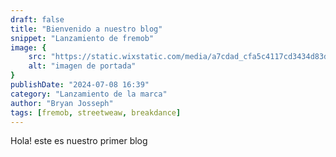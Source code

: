 ```yaml
---
draft: false
title: "Bienvenido a nuestro blog"
snippet: "Lanzamiento de fremob"
image: {
    src: "https://static.wixstatic.com/media/a7cdad_cfa5c4117cd3434d83da6a89353da8db~mv2.jpg/v1/fill/w_980,h_772,al_c,q_85,usm_0.66_1.00_0.01,enc_auto/a7cdad_cfa5c4117cd3434d83da6a89353da8db~mv2.jpg",
    alt: "imagen de portada"
}
publishDate: "2024-07-08 16:39"
category: "Lanzamiento de la marca"
author: "Bryan Josseph"
tags: [fremob, streetweaw, breakdance]
---
```

 Hola! este es nuestro primer blog

 

